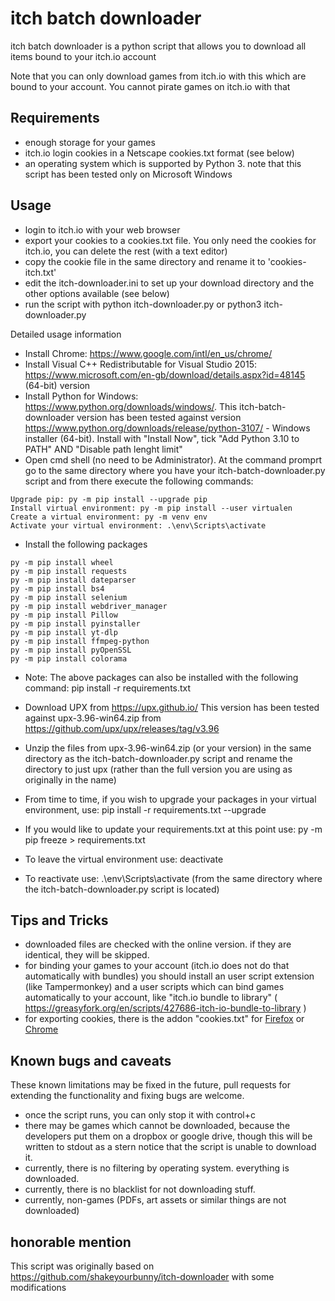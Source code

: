 # itch batch downloader

itch batch downloader is a python script that allows you to download all items bound to your itch.io account

Note that you can only download games from itch.io with this which are bound to your account. You cannot pirate games on
itch.io with that

## Requirements

- enough storage for your games
- itch.io login cookies in a Netscape cookies.txt format (see below)
- an operating system which is supported by Python 3. note that this script has been tested only on Microsoft Windows

## Usage

- login to itch.io with your web browser
- export your cookies to a cookies.txt file. You only need the cookies for itch.io, you can delete the rest (with a text
  editor)
- copy the cookie file in the same directory and rename it to 'cookies-itch.txt'
- edit the itch-downloader.ini to set up your download directory and the other options available (see below)
- run the script with python itch-downloader.py or python3 itch-downloader.py

Detailed usage information
- Install Chrome: https://www.google.com/intl/en_us/chrome/
- Install Visual C++ Redistributable for Visual Studio 2015: https://www.microsoft.com/en-gb/download/details.aspx?id=48145 (64-bit) version
- Install Python for Windows: https://www.python.org/downloads/windows/. This itch-batch-downloader version has been tested against version https://www.python.org/downloads/release/python-3107/ - Windows installer (64-bit). Install with "Install Now", tick "Add Python 3.10 to PATH" AND "Disable path lenght limit"
- Open cmd shell (no need to be Administrator). At the command promprt go to the same directory where you have your itch-batch-downloader.py script and from there execute the following commands:
```
Upgrade pip: py -m pip install --upgrade pip
Install virtual environment: py -m pip install --user virtualen
Create a virtual environment: py -m venv env
Activate your virtual environment: .\env\Scripts\activate
```
- Install the following packages
```
py -m pip install wheel
py -m pip install requests
py -m pip install dateparser
py -m pip install bs4
py -m pip install selenium
py -m pip install webdriver_manager
py -m pip install Pillow
py -m pip install pyinstaller
py -m pip install yt-dlp
py -m pip install ffmpeg-python
py -m pip install pyOpenSSL
py -m pip install colorama
```
- Note: The above packages can also be installed with the following command: pip install -r requirements.txt
- Download UPX from https://upx.github.io/
This version has been tested against upx-3.96-win64.zip from https://github.com/upx/upx/releases/tag/v3.96
- Unzip the files from upx-3.96-win64.zip (or your version) in the same directory as the itch-batch-downloader.py script and rename the directory to just upx (rather than the full version you are using as originally in the name)

- From time to time, if you wish to upgrade your packages in your virtual environment, use: pip install -r requirements.txt --upgrade
- If you would like to update your requirements.txt at this point use: py -m pip freeze > requirements.txt
- To leave the virtual environment use: deactivate
- To reactivate use: .\env\Scripts\activate (from the same directory where the itch-batch-downloader.py script is located)

## Tips and Tricks

- downloaded files are checked with the online version. if they are identical, they will be skipped.
- for binding your games to your account (itch.io does not do that automatically with bundles) you should install an
  user script extension (like Tampermonkey) and a user scripts which can bind games automatically to your account,
  like "itch.io bundle to library" ( https://greasyfork.org/en/scripts/427686-itch-io-bundle-to-library )
- for exporting cookies, there is the addon "cookies.txt"
  for [Firefox](https://addons.mozilla.org/en-US/firefox/addon/cookies-txt/)
  or [Chrome](https://chrome.google.com/webstore/detail/cookiestxt/njabckikapfpffapmjgojcnbfjonfjfg?hl=en)

## Known bugs and caveats

These known limitations may be fixed in the future, pull requests for extending the functionality and fixing bugs are
welcome.

- once the script runs, you can only stop it with control+c
- there may be games which cannot be downloaded, because the developers put them on a dropbox or google drive, though
  this will be written to stdout as a stern notice that the script is unable to download it.
- currently, there is no filtering by operating system. everything is downloaded.
- currently, there is no blacklist for not downloading stuff.
- currently, non-games (PDFs, art assets or similar things are not downloaded)

## honorable mention

This script was originally based on https://github.com/shakeyourbunny/itch-downloader with some modifications
